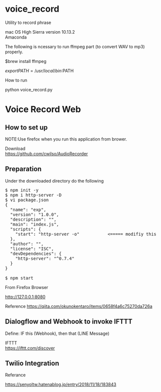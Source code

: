 # voice_record
Utility to record phrase

mac OS High Sierra  version  10.13.2
<br>
Amaconda

The following is ncessary to run ffmpeg part (to convert WAV to mp3) properly.

$brew install ffmpeg

$export PATH=/usr/local/bin:$PATH


How to run

python voice_record.py

<h1> Voice Record Web </h1>

<h2>How to set up</h2>

NOTE:Use firefox when you run this application from brower.<br>

Download<br>
https://github.com/cwilso/AudioRecorder

<h2>Preparation</h2>

Under the downloaded directory do the following

<PRE>
$ npm init -y
$ npm i http-server -D
$ vi package.json
{
  "name": "exp",
  "version": "1.0.0",
  "description": "",
  "main": "index.js",
  "scripts": {
    "start": "http-server -o"           <===== modifiy this line like this
  },
  "author": "",
  "license": "ISC",
  "devDependencies": {
    "http-server": "^0.7.4"
  }
}

$ npm start
</PRE>

From Firefox Browser <br>

http://127.0.0.1:8080



Reference
https://qiita.com/okunokentaro/items/0658f4a6c75270da726a

<h2>Dialogflow and Webhook to invoke IFTTT</h2>

Define:  IF this (Webhook), then that (LINE Message)

IFTTT<br>
https://ifttt.com/discover



<h2>Twilio Integration</h2>

Referance<br>

https://senyoltw.hatenablog.jp/entry/2018/11/18/183843
